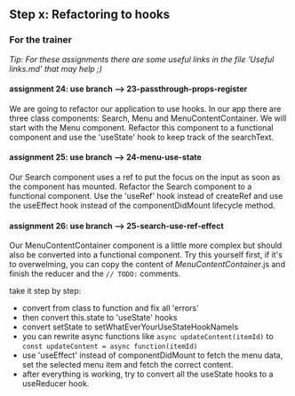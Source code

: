 ## Step x: Refactoring to hooks

### For the trainer
*Tip: For these assignments there are some useful links in the file 'Useful links.md' that may help ;)*


#### assignment 24: use branch --> 23-passthrough-props-register
We are going to refactor our application to use hooks. In our app there are three class components: Search, Menu and MenuContentContainer. We will start with the Menu component. Refactor this component to a functional component and use the 'useState' hook to keep track of the searchText.

#### assignment 25: use branch --> 24-menu-use-state
Our Search component uses a ref to put the focus on the input as soon as the component has mounted. Refactor the Search component to a functional component. Use the 'useRef' hook instead of createRef and use the useEffect hook instead of the componentDidMount lifecycle method.

#### assignment 26: use branch --> 25-search-use-ref-effect
Our MenuContentContainer component is a little more complex but should also be converted into a functional component. Try this yourself first, if it's to overwelming, you can copy the content of _MenuContentContainer_.js and finish the reducer and the ``// TODO:`` comments.

take it step by step:
- convert from class to function and fix all 'errors'
- then convert this.state to 'useState' hooks
- convert setState to setWhatEverYourUseStateHookNameIs
- you can rewrite async functions like ```async updateContent(itemId)``` to ``const updateContent = async function(itemId)``
- use 'useEffect' instead of componentDidMount to fetch the menu data, set the selected menu item and fetch the correct content.
- after everything is working, try to convert all the useState hooks to a useReducer hook.